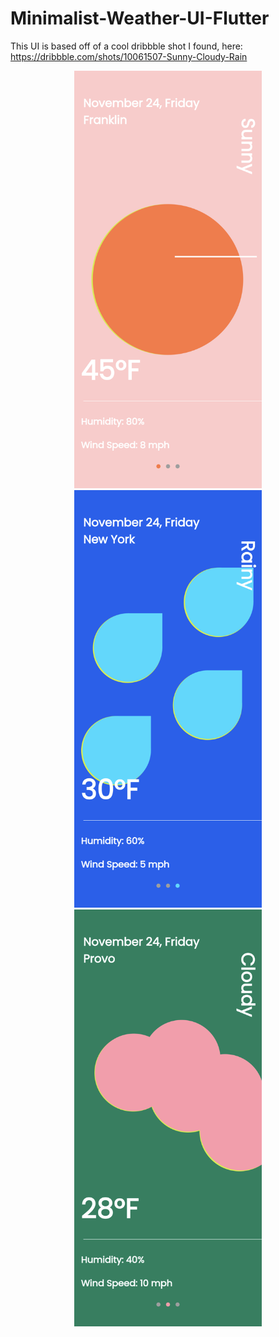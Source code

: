 
# Minimalist-Weather-UI-Flutter

This UI is based off of a cool dribbble shot I found, here: https://dribbble.com/shots/10061507-Sunny-Cloudy-Rain

<p align="middle">
  <img src="/screenshots/sun.png" width="300" />
  <img src="/screenshots/rain.png" width="300" /> 
  <img src="/screenshots/clouds.png" width="300" />
</p>



